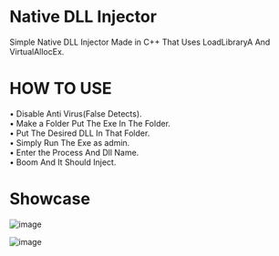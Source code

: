 # Native DLL Injector

Simple Native DLL Injector Made in C++ That Uses LoadLibraryA And VirtualAllocEx.

 # HOW TO USE
• Disable Anti Virus(False Detects). </br> 
• Make a Folder Put The Exe In The Folder.</br> 
• Put The Desired DLL In That Folder.</br> 
• Simply Run The Exe as admin.</br> 
• Enter the Process And Dll Name.</br> 
• Boom And It Should Inject.</br> 

# Showcase
![image](https://github.com/idkhidden/Native-Injector/assets/91305428/79fc79be-b4f8-4718-8c11-2cd981bac202)

![image](https://github.com/idkhidden/Native-Injector/assets/91305428/d39693b0-d99e-4221-a6df-740c35ce20d2)
